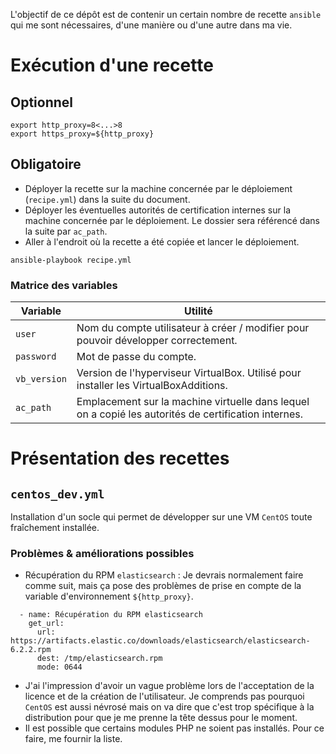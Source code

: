 L'objectif de ce dépôt est de contenir un certain nombre de recette `ansible` qui me sont nécessaires, d'une manière ou d'une autre dans ma vie.

# Exécution d'une recette
## Optionnel
```
export http_proxy=8<...>8
export https_proxy=${http_proxy}
```

## Obligatoire
  * Déployer la recette sur la machine concernée par le déploiement (`recipe.yml`) dans la suite du document.
  * Déployer les éventuelles autorités de certification internes sur la machine concernée par le déploiement. Le dossier sera référencé dans la suite par `ac_path`.
  * Aller à l'endroit où la recette a été copiée et lancer le déploiement.
```
ansible-playbook recipe.yml
```

### Matrice des variables
Variable | Utilité
---------|---------
`user` | Nom du compte utilisateur à créer / modifier pour pouvoir développer correctement.
`password` | Mot de passe du compte.
`vb_version` | Version de l'hyperviseur VirtualBox. Utilisé pour installer les VirtualBoxAdditions.
`ac_path` | Emplacement sur la machine virtuelle dans lequel on a copié les autorités de certification internes.


# Présentation des recettes
## `centos_dev.yml`
Installation d'un socle qui permet de développer sur une VM `CentOS` toute fraîchement installée.
### Problèmes & améliorations possibles
  * Récupération du RPM `elasticsearch` : Je devrais normalement faire comme suit, mais ça pose des problèmes de prise en compte de la variable d'environnement `${http_proxy}`.

```
  - name: Récupération du RPM elasticsearch
    get_url:
      url: https://artifacts.elastic.co/downloads/elasticsearch/elasticsearch-6.2.2.rpm
      dest: /tmp/elasticsearch.rpm
      mode: 0644
```

  * J'ai l'impression d'avoir un vague problème lors de l'acceptation de la licence et de la création de l'utilisateur. Je comprends pas pourquoi `CentOS` est aussi névrosé mais on va dire que c'est trop spécifique à la distribution pour que je me prenne la tête dessus pour le moment.
  * Il est possible que certains modules PHP ne soient pas installés. Pour ce faire, me fournir la liste.
